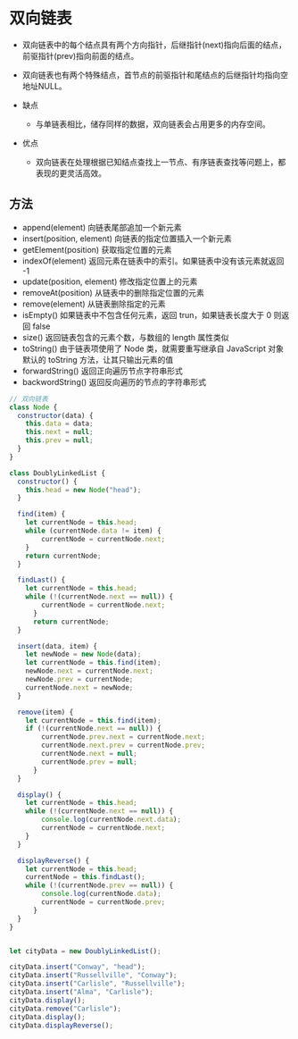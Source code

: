 # 双向链表

- 双向链表中的每个结点具有两个方向指针，后继指针(next)指向后面的结点，前驱指针(prev)指向前面的结点。
- 双向链表也有两个特殊结点，首节点的前驱指针和尾结点的后继指针均指向空地址NULL。

- 缺点
  - 与单链表相比，储存同样的数据，双向链表会占用更多的内存空间。

- 优点
  - 双向链表在处理根据已知结点查找上一节点、有序链表查找等问题上，都表现的更灵活高效。

## 方法

- append(element) 向链表尾部追加一个新元素
- insert(position, element) 向链表的指定位置插入一个新元素
- getElement(position) 获取指定位置的元素
- indexOf(element) 返回元素在链表中的索引。如果链表中没有该元素就返回 -1
- update(position, element) 修改指定位置上的元素
- removeAt(position) 从链表中的删除指定位置的元素
- remove(element) 从链表删除指定的元素
- isEmpty() 如果链表中不包含任何元素，返回 trun，如果链表长度大于 0 则返回 false
- size() 返回链表包含的元素个数，与数组的 length 属性类似
- toString() 由于链表项使用了 Node 类，就需要重写继承自 JavaScript 对象默认的 toString 方法，让其只输出元素的值
- forwardString() 返回正向遍历节点字符串形式
- backwordString() 返回反向遍历的节点的字符串形式

```js
// 双向链表
class Node {
  constructor(data) {
    this.data = data;
    this.next = null;
    this.prev = null;
  }
}

class DoublyLinkedList {
  constructor() {
    this.head = new Node("head");
  }

  find(item) {
    let currentNode = this.head;
    while (currentNode.data != item) {
        currentNode = currentNode.next;
    }
    return currentNode;
  }

  findLast() {
    let currentNode = this.head;
    while (!(currentNode.next == null)) {
        currentNode = currentNode.next;
      }
      return currentNode;
  }

  insert(data, item) {
    let newNode = new Node(data);
    let currentNode = this.find(item);
    newNode.next = currentNode.next;
    newNode.prev = currentNode;
    currentNode.next = newNode;
  }

  remove(item) {
    let currentNode = this.find(item);
    if (!(currentNode.next == null)) {
        currentNode.prev.next = currentNode.next;
        currentNode.next.prev = currentNode.prev;
        currentNode.next = null;
        currentNode.prev = null;
      }
  }

  display() {
    let currentNode = this.head;
    while (!(currentNode.next == null)) {
        console.log(currentNode.next.data);
        currentNode = currentNode.next;
    }
  }

  displayReverse() {
    let currentNode = this.head;
    currentNode = this.findLast();
    while (!(currentNode.prev == null)) {
        console.log(currentNode.data);
        currentNode = currentNode.prev;
      }
  }
}


let cityData = new DoublyLinkedList();

cityData.insert("Conway", "head");
cityData.insert("Russellville", "Conway");
cityData.insert("Carlisle", "Russellville");
cityData.insert("Alma", "Carlisle");
cityData.display();
cityData.remove("Carlisle");
cityData.display();
cityData.displayReverse();
```
